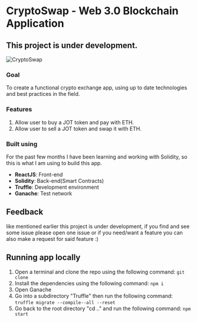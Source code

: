 # CryptoSwap - Web 3.0 Blockchain Application

## This project is under development.

<img src="./public/55.png" alt="CryptoSwap"/>

### Goal
To create a functional crypto exchange app, using up to date technologies and best practices in the field.


### Features
1. Allow user to buy a JOT token and pay with ETH.
2. Allow user to sell a JOT token and swap it with ETH.

### Built using
For the past few months I have been learning and working with Solidity, so this is what I am using to build this app.

- **ReactJS**: Front-end
- **Solidity**: Back-end(Smart Contracts)
- **Truffle**: Development environment
- **Ganache**: Test network

## Feedback

like mentioned earlier this project is under development, if you find and see some issue please open one issue or if you need/want a feature you can also make a request for said feature :)

## Running app locally
1. Open a terminal and clone the repo using the following command: `git clone`
2. Install the dependencies using the following command: `npm i`
3. Open Ganache
4. Go into a subdirectory "Truffle" then run the following command: `truffle migrate --compile--all --reset`
5. Go back to the root directory "cd .." and run the following command: `npm start`




